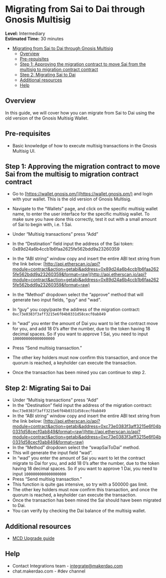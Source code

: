# Migrating from Sai to Dai through Gnosis Multisig

**Level:** Intermediary  
**Estimated Time:** 30 minutes

- [Migrating from Sai to Dai through Gnosis Multisig](#migrating-from-sai-to-dai-through-gnosis-multisig)
  - [Overview](#overview)
  - [Pre-requisites](#pre-requisites)
  - [Step 1: Approving the migration contract to move Sai from the multisig to migration contract contract](#step-1-approving-the-migration-contract-to-move-sai-from-the-multisig-to-migration-contract-contract)
  - [Step 2: Migrating Sai to Dai](#step-2-migrating-sai-to-dai)
  - [Additional resources](#additional-resources)
  - [Help](#help)

## Overview

In this guide, we will cover how you can migrate from Sai to Dai using the old version of the Gnosis Multisig Wallet.

## Pre-requisites

- Basic knowledge of how to execute multisig transactions in the Gnosis Multisig UI.

## Step 1: Approving the migration contract to move Sai from the multisig to migration contract contract

- Go to [https://wallet.gnosis.pm/](https://wallet.gnosis.pm/) and login with your wallet. This is the old version of Gnosis Multisig.
  
- Navigate to the “Wallets” page, and click on the specific multisig wallet name, to enter the user interface for the specific multisig wallet. To make sure you have done this correctly, test it out with a small amount of Sai to begin with, i.e. 1 Sai.

- Under “Multisig transactions” press “Add”
- In the “Destination” field input the address of the Sai token: 0x89d24a6b4ccb1b6faa2625fe562bdd9a23260359
- In the “ABI string” window copy and insert the entire ABI text string from the link below: [http://api.etherscan.io/api?module=contract&action=getabi&address=0x89d24a6b4ccb1b6faa2625fe562bdd9a23260359&format=raw](http://api.etherscan.io/api?module=contract&action=getabi&address=0x89d24a6b4ccb1b6faa2625fe562bdd9a23260359&format=raw)
- In the “Method” dropdown select the “approve” method that will generate two input fields, "guy" and "wad".
- In “guy” you copy/paste the address of the migration contract: `0xc73e0383f3aff3215e6f04b0331d58cecf0ab849`
- In “wad” you enter the amount of Dai you want to let the contract move for you, and add 18 0’s after the number, due to the token having 18 decimal spaces. So if you want to approve 1 Sai, you need to input `1000000000000000000`
- Press “Send multisig transaction.”
- The other key holders must now confirm this transaction, and once the quorum is reached, a keyholder can execute the transaction.
- Once the transaction has been mined you can continue to step 2.

## Step 2: Migrating Sai to Dai

- Under “Multisig transactions” press “Add”
- In the “Destination” field input the address of the migration contract: `0xc73e0383f3aff3215e6f04b0331d58cecf0ab849`
- In the “ABI string” window copy and insert the entire ABI text string from the link below: [http://api.etherscan.io/api?module=contract&action=getabi&address=0xc73e0383f3aff3215e6f04b0331d58cecf0ab849&format=raw](http://api.etherscan.io/api?module=contract&action=getabi&address=0xc73e0383f3aff3215e6f04b0331d58cecf0ab849&format=raw)
- In the “Method” dropdown select the “swapSaiToDai” method.
- This will generate the input field “wad”.
- In “wad” you enter the amount of Sai you want to let the contract migrate to Dai for you, and add 18 0’s after the number, due to the token having 18 decimal spaces. So if you want to approve 1 Dai, you need to input `1000000000000000000`
- Press “Send multisig transaction.”
- This function is quite gas intensive, so try with a 500000 gas limit.
- The other key holders must now confirm this transaction, and once the quorum is reached, a keyholder can execute the transaction.
- Once the transaction has been mined the Sai should have been migrated to Dai.
- You can verify by checking the Dai balance of the multisig wallet.

## Additional resources

- [MCD Upgrade guide]([https://github.com/makerdao/developerguides/blob/master/mcd/upgrading-to-multi-collateral-dai/upgrading-to-multi-collateral-dai.md](https://github.com/makerdao/developerguides/blob/master/mcd/upgrading-to-multi-collateral-dai/upgrading-to-multi-collateral-dai.md))

## Help

- Contact Integrations team -  [integrate@makerdao.com](mailto:integrate@makerdao.com)
- chat.makerdao.com - #dev channel
